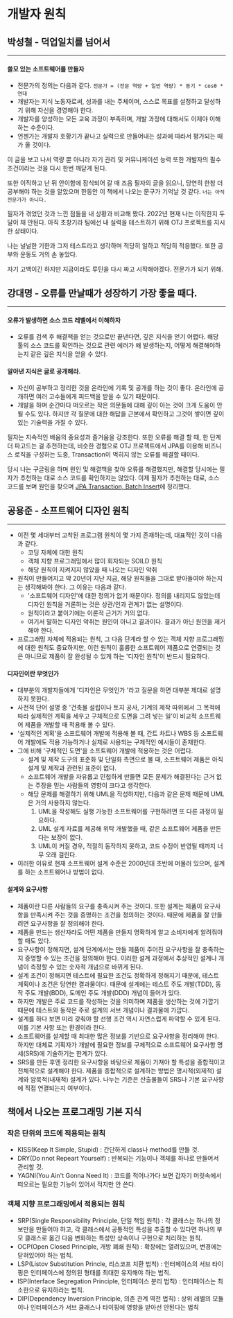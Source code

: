 # 개발자 원칙

## 박성철 - 덕업일치를 넘어서

---

#### 쓸모 있는 소프트웨어를 만들자

- 전문가의 정의는 다음과 같다.
  `전문가 = (전문 역량 + 일반 역량) * 동기 * cosθ * 연대`
- 개발자는 지식 노동자로써, 성과를 내는 주체이며, 스스로 목표를 설정하고 달성하기 위해 자신을 경영해야 한다.
- 개발자를 양성하는 모든 교육 과정이 부족하며, 개발 과정에 대해서도 이제야 이해하는 수준이다.
- 언젠가는 개발자 호황기가 끝나고 실력으로 만들어내는 성과에 따라서 평가되는 때가 올 것이다.

이 글을 보고 나서 역량 뿐 아니라 자기 관리 및 커뮤니케이션 능력 또한 개발자의 필수 조건이라는 것을 다시 한번 깨닫게 된다.

또한 이직하고 난 뒤 안이함에 잠식되어 갈 때 즈음 필자의 글을 읽으니, 당연히 한참 더 공부해야 하는 것을 알았으며 한동안 이 책에서 나오는 문구가 기억날 것 같다.
`너는 아직 전문가가 아니다.`

필자가 겪었던 것과 느낀 점들을 내 상황과 비교해 봤다.
2022년 현재 나는 이직한지 두 달이 채 안된다. 아직 초창기라 팀에선 내 실력을 테스트하기 위해 OTJ 프로젝트를 지시한 상태이다. 

나는 널널한 기한과 그저 테스트라고 생각하며 적당히 일하고 적당히 적응했다. 또한 공부와 운동도 거의 손 놓았다.

자기 고백이긴 하지만 지금이라도 루틴을 다시 짜고 시작해야겠다. 전문가가 되기 위해.

## 강대명 - 오류를 만날때가 성장하기 가장 좋을 때다.

---

#### 오류가 발생하면 소스 코드 레벨에서 이해하자

- 오류를 검색 후 해결책을 얻는 것으로만 끝낸다면, 깊은 지식을 얻기 어렵다. 해당 툴의 소스 코드를 확인하는 것으로 관련 에러가 왜 발생하는지, 어떻게 해결해야하는지 같은 깊은 지식을 얻을 수 있다.

#### 알아낸 지식은 글로 공개해라.

- 자신이 공부하고 정리한 것을 온라인에 기록 및 공개를 하는 것이 좋다. 온라인에 공개하면 여러 고수들에게 피드백을 받을 수 있기 때문이다.
- 개발을 하며 순간마다 떠오르는 작은 의문들에 대해 깊이 아는 것이 크게 도움이 안 될 수도 있다.  하지만 각 질문에 대한 해답을 근본에서 확인하고 그것이 쌓이면 깊이 있는 기술력을 가질 수 있다.

필자는 지속적인 배움의 중요성과 즐거움을 강조한다. 또한 오류를 해결 할 때, 한 단계 더 파고드는 걸 추천하는데, 비슷한 경험으로 OTJ 프로젝트에서 JPA를 이용해 비즈니스 로직을 구성하는 도중, Transaction이 먹히지 않는 오류를 해결할 때이다.

당시 나는 구글링을 하며 원인 및 해결책을 찾아 오류를 해결했지만, 해결할 당시에는 필자가 추천하는 대로 소스 코드를 확인하지는 않았다. 이제 필자가 추천하는 대로, 소스 코드를 보며 원인을 찾으며 [JPA Transaction, Batch Insert](https://github.com/dj9308/Temp/blob/master/Spring/JPA%20Transaction%20%26%20Batch%20insert.md)에 정리했다.

## 공용준 - 소프트웨어 디자인 원칙

---

- 이전 몇 세대부터 고착된 프로그램 원칙이 몇 가지 존재하는데, 대표적인 것이 다음과 같다.
  - 코딩 자체에 대한 원칙
  - 객체 지향 프로그래밍에서 많이 회자되는 SOILD 원칙
  - 해당 원칙이 지켜지지 않았을 때 나오는 디자인 악취
- 원칙이 만들어지고 약 20년이 지난 지금, 해당 원칙들을 그대로 받아들여야 하는지는 생각해봐야 한다. 그 이유는 다음과 같다.
  -  '소프트웨어 디자인'에 대한 정의가 없기 때문이다. 정의를 내리지도 않았는데 디자인 원칙을 거론하는 것은 상관/인과 관계가 없는 설명이다.
  - 원칙이라고 붙이기에는 이론적 근거가 거의 없다.
  - 여기서 말하는 디자인 악취는 원인이 아니고 결과이다. 결과가 아닌 원인을 제거해야 한다.
- 프로그래밍 자체에 적용되는 원칙, 그 다음 단계라 할 수 있는 객체 지향 프로그래밍에 대한 원칙도 중요하지만, 이런 원칙이 훌륭한 소프트웨어 제품으로 연결되는 것은 아니므로 제품이 잘 완성될 수 있게 하는 '디자인 원칙'이 반드시 필요하다.

#### 디자인이란 무엇인가

- 대부분의 개발자들에게 '디자인은 무엇인가 '라고 질문을 하면 대부분 제대로 설명하지 못한다.
- 사전적 단어 설명 중 '건축물 설립이나 토지 공사, 기계의 제작 따위에서 그 목적에 따라 실제적인 계획을 세우고 구체적으로 도면을 그려 넣는 일'이 비교적 소프트웨어 제품을 개발할 때 적용해 볼 수 있다.
- '실제적인 계획'을 소프트웨어 개발에 적용해 볼 때, 간트 차트나 WBS 등 소프트웨어 개발에도 적용 가능하거나 실제로 사용되는 구체적인 예시들이 존재한다.
- 그에 비해 '구체적인 도면'을 소프트웨어 개발에 적용하는 것은 어렵다.
  - 설계 및 제작 도구의 표준화 및 단일화 측면으로 볼 때, 소프트웨어 제품은 아직 설계 및 제작과 관련된 표준이 없다.
  - 소프트웨어 개발을 자유롭고 민첩하게 만들면 모든 문제가 해결된다는 근거 없는 주장을 믿는 사람들의 영향이 크다고 생각한다.
  - 해당 문제를 해결하기 위해 UML을 작성하지만, 다음과 같은 문제 때문에 UML은 거의 사용하지 않는다.
    1. UML을 작성해도 실행 가능한 소프트웨어를 구현하려면 또 다른 과정이 필요하다.
    2. UML 설계 자료를 제공해 위탁 개발했을 때, 같은 소프트웨어 제품을 만든다는 보장이 없다.
    3. UML이 커질 경우, 적절히 동작하지 못하고, 코드 수정이 반영될 때까지 너무 오래 걸린다. 
- 이러한 이유로 현재 소프트웨어 설계 수준은 2000년대 초반에 머물러 있으며, 설계를 하는 소프트웨어나 방법이 없다.

#### 설계와 요구사항

- 제품이란 다른 사람들의 요구를 충족시켜 주는 것이다. 또한 설계는 제품이 요구사항을 만족시켜 주는 것을 증명하는 조건을 정의하는 것이다. 때문에 제품을 잘 만들려면 요구사항을 잘 정의해야 한다.
- 제품을 만드는 생산자라도 어떤 제품을 만들지 명확하게 알고 소비자에게 알려줘야 할 때도 있다.
- 요구사항이 정해지면, 설계 단계에서는 만들 제품이 주어진 요구사항을 잘 충족하는지 증명할 수 있는 조건을 정의해야 한다.  이러한 설계 과정에서 추상적인 설계나 개념이 측정할 수 있는 숫자적 개념으로 바뀌게 된다.
- 설계 조건이 정해지면 테스트에 필요한 조건도 정확하게 정해지기 때문에, 테스트 계획이나 조건은 당연한 결과물이다. 때문에 설계에는 테스트 주도 개발(TDD), 동작 주도 개발(BDD), 도메인 주도 개발(DDD) 개념이 들어가 있다.
- 하지만 개발은 주로 코드를 작성하는 것을 의미하며 제품을 생산하는 것에 가깝기 때문에 테스트와 동작은 주로 설계의 서브 개념이나 결과물에 가깝다.
- 설계를 하다 보면 미리 갖춰야 할 선행 조건 역시 자연스럽게 파악할 수 있게 된다. 이를 기본 사항 또는 환경이라 한다.
- 소프트웨어를 설계할 때 최대한 많은 정보를 기반으로 요구사항을 정리해야 한다. 하지만 대체로 기획자가 개발에 필요한 정보를 구체적으로 소프트웨어 요구사항 명세(SRS)에 기술하기는 한계가 있다.
- SRS를 만든 후엔 정리한 요구사항을 바탕으로 제품이 가져야 할 특성을 종합적이고 전체적으로 설계해야 한다. 제품을 종합적으로 설계하는 방법은 명시적(외제적) 설계와 암묵적(내재적) 설계가 있다. 나누는 기준은 산출물들이 SRS나 기본 요구사항에 직접 연결되는지 여부이다.  



## 책에서 나오는 프로그래밍 기본 지식

### 작은 단위의 코드에 적용되는 원칙

- KISS(Keep It Simple, Stupid) : 간단하게 class나 method를 만들 것.
- DRY(Do nnot Repeart Yourself) : 반복되는 기능이나 객체를 하나로 만들어서 관리할 것.
- YAGNI(You Ain't Gonna Need It) : 코드를 적어나가다 보면 갑자기 머릿속에서 떠오르는 필요한 기능이 있어서 적지만 안 쓴다.

### 객체 지향 프로그래밍에서 적용되는 원칙

- SRP(Single Responsibility Principle, 단일 책임 원칙) : 각 클래스는 하나의 정보만을 만들어야 하고, 각 클래스에서 공통적인 특성을 추출할 수 있다면 하나의 부모 클래스로 옮긴 다음 변화하는 특성만 상속이나 구현으로 처리하는 원칙. 
- OCP(Open Closed Principle, 개방 폐쇄 원칙) : 확장에는 열려있으며, 변경에는 닫혀있어야 하는 법칙.
- LSP(Listov Substitution Princle, 리스코프 치환 법칙) : 인터페이스의 서브 타이핑은 인터페이스에 정의된 형태를 최대한 유지해야 하는 법칙.
- ISP(Interface Segregation Principle, 인터페이스 분리 법칙) : 인터페이스는 최소한으로 유지하라는 법칙.
- DIP(Dependency Inversion Principle, 의존 관계 역전 법칙) : 상위 레벨의 모듈이나 인터페이스가 서브 클래스나 타이핑에 영향을 받아선 안된다는 법칙

